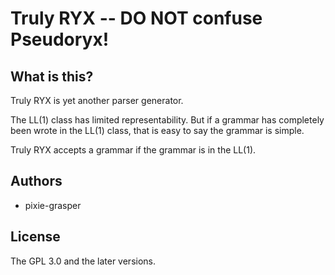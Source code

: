 # Truly RYX -- DO NOT confuse Pseudoryx!
## What is this?

Truly RYX is yet another parser generator.

The LL(1) class has limited representability.
But if a grammar has completely been wrote in the LL(1) class,
that is easy to say the grammar is simple.

Truly RYX accepts a grammar if the grammar is in the LL(1).

## Authors

- pixie-grasper

## License

The GPL 3.0 and the later versions.
